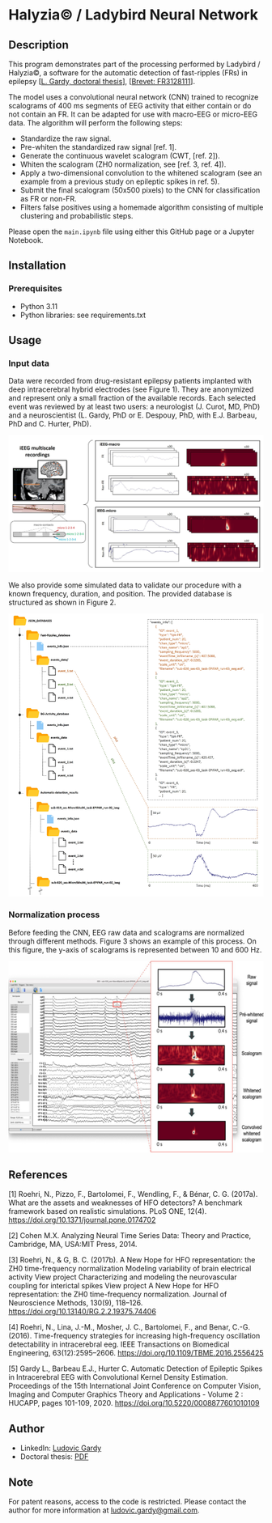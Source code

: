 # Halyzia© / Ladybird Neural Network

## Description
This program demonstrates part of the processing performed by Ladybird / Halyzia©, a software for the automatic detection of fast-ripples (FRs) in epilepsy [[L. Gardy, doctoral thesis](https://data.inpi.fr/brevets/FR3128111)], [[Brevet: FR3128111](http://thesesups.ups-tlse.fr/5164/1/2021TOU30190.pdf)].

The model uses a convolutional neural network (CNN) trained to recognize scalograms of 400 ms segments of EEG activity that either contain or do not contain an FR. It can be adapted for use with macro-EEG or micro-EEG data. The algorithm will perform the following steps:

- Standardize the raw signal.
- Pre-whiten the standardized raw signal [ref. 1].
- Generate the continuous wavelet scalogram (CWT, [ref. 2]).
- Whiten the scalogram (ZH0 normalization, see [ref. 3, ref. 4]).
- Apply a two-dimensional convolution to the whitened scalogram (see an example from a previous study on epileptic spikes in ref. 5).
- Submit the final scalogram (50x500 pixels) to the CNN for classification as FR or non-FR.
- Filters false positives using a homemade algorithm consisting of multiple clustering and probabilistic steps.

Please open the `main.ipynb` file using either this GitHub page or a Jupyter Notebook.

## Installation

### Prerequisites

- Python 3.11
- Python libraries: see requirements.txt

## Usage

### Input data
Data were recorded from drug-resistant epilepsy patients implanted with deep intracerebral hybrid electrodes (see Figure 1). They are anonymized and represent only a small fraction of the available records. Each selected event was reviewed by at least two users: a neurologist (J. Curot, MD, PhD) and a neuroscientist (L. Gardy, PhD or E. Despouy, PhD, with E.J. Barbeau, PhD and C. Hurter, PhD).

![](images/image1.jpg)

We also provide some simulated data to validate our procedure with a known frequency, duration, and position. The provided database is structured as shown in Figure 2.

![](images/image2.jpg)

### Normalization process
Before feeding the CNN, EEG raw data and scalograms are normalized through different methods. Figure 3 shows an example of this process. On this figure, the y-axis of scalograms is represented between 10 and 600 Hz.

![](images/image3.jpg)

## References
[1] Roehri, N., Pizzo, F., Bartolomei, F., Wendling, F., & Bénar, C. G. (2017a). What are the assets and weaknesses of HFO detectors? A benchmark framework based on realistic simulations. PLoS ONE, 12(4). https://doi.org/10.1371/journal.pone.0174702

[2] Cohen M.X. Analyzing Neural Time Series Data: Theory and Practice, Cambridge, MA, USA:MIT Press, 2014.

[3] Roehri, N., & G, B. C. (2017b). A New Hope for HFO representation: the ZH0 time-frequency normalization Modeling variability of brain electrical activity View project Characterizing and modeling the neurovascular coupling for interictal spikes View project A New Hope for HFO representation: the ZH0 time-frequency normalization. Journal of Neuroscience Methods, 130(9), 118–126. https://doi.org/10.13140/RG.2.2.19375.74406

[4] Roehri, N., Lina, J.-M., Mosher, J. C., Bartolomei, F., and Benar, C.-G. (2016). Time-frequency strategies for increasing high-frequency oscillation detectability in intracerebral eeg. IEEE Transactions on Biomedical Engineering, 63(12):2595–2606. https://doi.org/10.1109/TBME.2016.2556425

[5] Gardy L., Barbeau E.J., Hurter C. Automatic Detection of Epileptic Spikes in Intracerebral EEG with Convolutional Kernel Density Estimation. Proceedings of the 15th International Joint Conference on Computer Vision, Imaging and Computer Graphics Theory and Applications - Volume 2 : HUCAPP, pages 101-109, 2020. https://doi.org/10.5220/0008877601010109

## Author

- LinkedIn: [Ludovic Gardy](https://www.linkedin.com/in/ludovic-gardy/)
- Doctoral thesis: [PDF](http://thesesups.ups-tlse.fr/5164/1/2021TOU30190.pdf)

## Note
For patent reasons, access to the code is restricted. Please contact the author for more information at [ludovic.gardy@gmail.com](mailto:ludovic.gardy@gmail.com).
